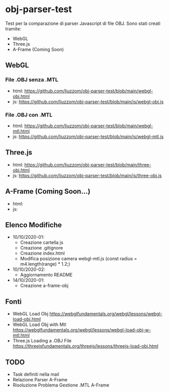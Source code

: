 # obj-parser-test
Test per la comparazione di parser Javascript di file OBJ. Sono stati creati tramite:
- WebGL
- Three.js
- A-Frame (Coming Soon)

## WebGL
### File .OBJ senza .MTL
- html: https://github.com/liuzzom/obj-parser-test/blob/main/webgl-obj.html
- js: https://github.com/liuzzom/obj-parser-test/blob/main/js/webgl-obj.js
### File .OBJ con .MTL
- html: https://github.com/liuzzom/obj-parser-test/blob/main/webgl-mtl.html
- js: https://github.com/liuzzom/obj-parser-test/blob/main/js/webgl-mtl.js

## Three.js
- html: https://github.com/liuzzom/obj-parser-test/blob/main/three-obj.html
- js: https://github.com/liuzzom/obj-parser-test/blob/main/js/three-obj.js

## A-Frame (Coming Soon...)
- html:
- js:

## Elenco Modifiche
- 10/10/2020-01:
    - Creazione cartella js
    - Creazione .gitignore
    - Creazione index.html
    - Modifica posizione camera webgl-mtl.js (const radius = m4.length(range) * 1.2;)
- 10/10/2020-02:
    - Aggiornamento README
- 14/10/2020-01:
    - Creazione a-frame-obj

## Fonti
- WebGL Load Obj
      https://webglfundamentals.org/webgl/lessons/webgl-load-obj.html
- WebGL Load Obj with Mtl
      https://webglfundamentals.org/webgl/lessons/webgl-load-obj-w-mtl.html
- Three.js Loading a .OBJ File
      https://threejsfundamentals.org/threejs/lessons/threejs-load-obj.html

## TODO
- Task definiti nella mail
- Relazione Parser A-Frame
- Risoluzione Problema Gestione .MTL A-Frame
